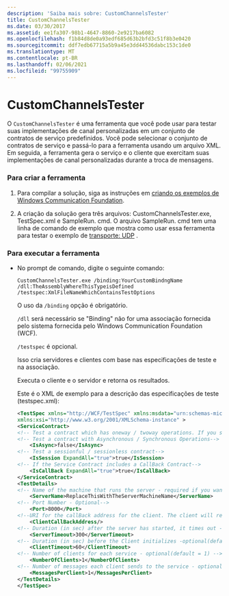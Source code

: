 ```yaml
---
description: 'Saiba mais sobre: CustomChannelsTester'
title: CustomChannelsTester
ms.date: 03/30/2017
ms.assetid: ee1fa307-98b1-4647-8860-2e9217ba6082
ms.openlocfilehash: f1b84d8de0a93edf685d63b2bfd3c51f8b3e0420
ms.sourcegitcommit: ddf7edb67715a5b9a45e3dd44536dabc153c1de0
ms.translationtype: MT
ms.contentlocale: pt-BR
ms.lasthandoff: 02/06/2021
ms.locfileid: "99755909"
---
```

# <a name="customchannelstester"></a>CustomChannelsTester

O `CustomChannelsTester` é uma ferramenta que você pode usar para testar suas implementações de canal personalizadas em um conjunto de contratos de serviço predefinidos. Você pode selecionar o conjunto de contratos de serviço e passá-lo para a ferramenta usando um arquivo XML. Em seguida, a ferramenta gera o serviço e o cliente que exercitam suas implementações de canal personalizadas durante a troca de mensagens.  
  
### <a name="to-build-the-tool"></a>Para criar a ferramenta  
  
1. Para compilar a solução, siga as instruções em [criando os exemplos de Windows Communication Foundation](building-the-samples.md).  
  
2. A criação da solução gera três arquivos: CustomChannelsTester.exe, TestSpec.xml e SampleRun. cmd. O arquivo SampleRun. cmd tem uma linha de comando de exemplo que mostra como usar essa ferramenta para testar o exemplo de [transporte: UDP](transport-udp.md) .  
  
### <a name="to-run-the-tool"></a>Para executar a ferramenta  
  
- No prompt de comando, digite o seguinte comando:  
  
    ```console  
    CustomChannelsTester.exe /binding:YourCustomBindngName /dll:TheAssemblyWhereThisTypeisDefined /testspec:XmlFileNameWhichContainsTestOptions  
    ```  
  
     O uso da `/binding` opção é obrigatório.  
  
     `/dll` será necessário se "Binding" não for uma associação fornecida pelo sistema fornecida pelo Windows Communication Foundation (WCF).  
  
     `/testspec` é opcional.  
  
     Isso cria servidores e clientes com base nas especificações de teste e na associação.  
  
     Executa o cliente e o servidor e retorna os resultados.  
  
     Este é o XML de exemplo para a descrição das especificações de teste (testspec.xml):  
  
    ```xml  
    <TestSpec xmlns="http://WCF/TestSpec" xmlns:msdata="urn:schemas-microsoft-com:xml-msdata"
    xmlns:xsi="http://www.w3.org/2001/XMLSchema-instance" >  
    <ServiceContract>  
    <!-- Test a contract which has oneway / twoway operations. If you set ExpandAll = true, both types of contracts are tested -->    <IsOneWay ExpandAll="true">true</IsOneWay>  
    <!-- Test a contract with Asynchronous / Synchronous Operations-->  
        <IsAsync>false</IsAsync>
    <!-- Test a sessionful / sessionless contract-->
        <IsSession ExpandAll="true">true</IsSession>  
    <!-- If the Service Contract includes a CallBack Contract-->
        <IsCallBack ExpandAll="true">true</IsCallBack>  
    </ServiceContract>  
    <TestDetails>  
    <!-- Name of the machine that runs the server - required if you want to run the test crossmachine-->  
        <ServerName>ReplaceThisWithTheServerMachineName</ServerName>  
    <!-- Port Number - Optional-->  
        <Port>8000</Port>  
    <!--URI for the callBack address for the client. The client will receive the messages from the server on this address in case of a CallBack Contract-->  
        <ClientCallBackAddress/>
    <!-- Duration (in sec) after the server has started, it times out - optional(default = 300sec) -->  
        <ServerTimeout>300</ServerTimeout>  
    <!-- Duration (in sec) before the Client initializes -optional(default = 60sec) -->  
        <ClientTimeout>60</ClientTimeout>  
    <!-- Number of clients for each service - optional(default = 1) -->  
        <NumberOfClients>1</NumberOfClients>  
    <!-- Number of messages each client sends to the service - optional(default = 1) -->  
        <MessagesPerClient>1</MessagesPerClient>  
    </TestDetails>  
    </TestSpec>  
    ```  
